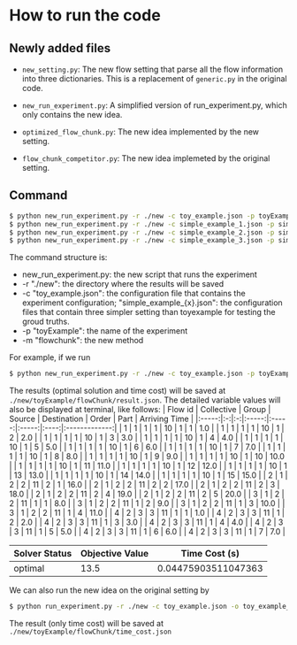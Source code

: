 
# How to run the code

## Newly added files
- `new_setting.py`: The new flow setting that parse all the flow information into three dictionaries. This is a replacement of `generic.py` in the original code.

- `new_run_experiment.py`: A simplified version of run_experiment.py, which only contains the new idea.

- `optimized_flow_chunk.py`: The new idea implemented by the new setting.

- `flow_chunk_competitor.py`: The new idea implemeted by the original setting.

## Command
```bash
$ python new_run_experiment.py -r ./new -c toy_example.json -p toyExample -m flowChunk
$ python new_run_experiment.py -r ./new -c simple_example_1.json -p simpleExample -m flowChunk
$ python new_run_experiment.py -r ./new -c simple_example_2.json -p simpleExample -m flowChunk
$ python new_run_experiment.py -r ./new -c simple_example_3.json -p simpleExample -m flowChunk
```

The command structure is:

- new_run_experiment.py: the new script that runs the experiment
- -r "./new": the directory where the results will be saved
- -c "toy_example.json": the configuration file that contains the experiment configuration; "simple_example_{x}.json": the configuration files that contain three simpler setting than toyexample for testing the groud truths.
- -p "toyExample": the name of the experiment
- -m "flowchunk": the new method

For example, if we run
```bash
$ python new_run_experiment.py -r ./new -c toy_example.json -p toyExample -m flowChunk
```
The results (optimal solution and time cost) will be saved at `./new/toyExample/flowChunk/result.json`. The detailed variable values will also be displayed at terminal, like follows:
| Flow id | Collective | Group | Source | Destination | Order | Part | Arriving Time |
|:-----:|:-:|:-:|:-----:|:-----:|:-----:|:----:|:-------------:|
| 1     | 1 | 1 | 1     | 10    | 1     | 1    | 1.0           |
| 1     | 1 | 1 | 1     | 10    | 1     | 2    | 2.0           |
| 1     | 1 | 1 | 1     | 10    | 1     | 3    | 3.0           |
| 1     | 1 | 1 | 1     | 10    | 1     | 4    | 4.0           |
| 1     | 1 | 1 | 1     | 10    | 1     | 5    | 5.0           |
| 1     | 1 | 1 | 1     | 10    | 1     | 6    | 6.0           |
| 1     | 1 | 1 | 1     | 10    | 1     | 7    | 7.0           |
| 1     | 1 | 1 | 1     | 10    | 1     | 8    | 8.0           |
| 1     | 1 | 1 | 1     | 10    | 1     | 9    | 9.0           |
| 1     | 1 | 1 | 1     | 10    | 1     | 10   | 10.0          |
| 1     | 1 | 1 | 1     | 10    | 1     | 11   | 11.0          |
| 1     | 1 | 1 | 1     | 10    | 1     | 12   | 12.0          |
| 1     | 1 | 1 | 1     | 10    | 1     | 13   | 13.0          |
| 1     | 1 | 1 | 1     | 10    | 1     | 14   | 14.0          |
| 1     | 1 | 1 | 1     | 10    | 1     | 15   | 15.0          |
| 2     | 1 | 2 | 2     | 11    | 2     | 1    | 16.0          |
| 2     | 1 | 2 | 2     | 11    | 2     | 2    | 17.0          |
| 2     | 1 | 2 | 2     | 11    | 2     | 3    | 18.0          |
| 2     | 1 | 2 | 2     | 11    | 2     | 4    | 19.0          |
| 2     | 1 | 2 | 2     | 11    | 2     | 5    | 20.0          |
| 3     | 1 | 2 | 2     | 11    | 1     | 1    | 8.0           |
| 3     | 1 | 2 | 2     | 11    | 1     | 2    | 9.0           |
| 3     | 1 | 2 | 2     | 11    | 1     | 3    | 10.0          |
| 3     | 1 | 2 | 2     | 11    | 1     | 4    | 11.0          |
| 4     | 2 | 3 | 3     | 11    | 1     | 1    | 1.0           |
| 4     | 2 | 3 | 3     | 11    | 1     | 2    | 2.0           |
| 4     | 2 | 3 | 3     | 11    | 1     | 3    | 3.0           |
| 4     | 2 | 3 | 3     | 11    | 1     | 4    | 4.0           |
| 4     | 2 | 3 | 3     | 11    | 1     | 5    | 5.0           |
| 4     | 2 | 3 | 3     | 11    | 1     | 6    | 6.0           |
| 4     | 2 | 3 | 3     | 11    | 1     | 7    | 7.0           |

| Solver Status | Objective Value | Time Cost (s)  |
|---------------|-----------------|----------------|
| optimal       | 13.5            | 0.04475903511047363 |

We can also run the new idea on the original setting by
```bash
$ python run_experiment.py -r ./new -c toy_example.json -o toy_example_optimization.json -p toyExample -m flowChunk
```
The result (only time cost) will be saved at `./new/toyExample/flowChunk/time_cost.json`